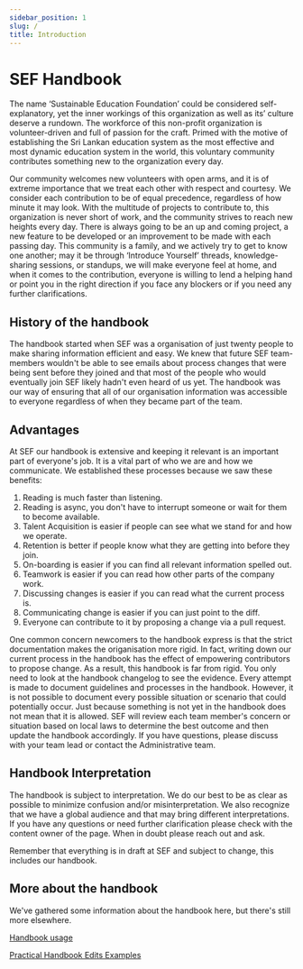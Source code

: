 ```yaml
---
sidebar_position: 1 
slug: /
title: Introduction
---
```


# SEF Handbook

The name ‘Sustainable Education Foundation’ could be considered self-explanatory, yet the inner workings of this organization
as well as its’ culture deserve a rundown. The workforce of this non-profit organization is volunteer-driven and full of
passion for the craft. Primed with the motive of establishing the Sri Lankan education system as the most effective and
most dynamic education system in the world, this voluntary community contributes something new to the organization every day.

Our community welcomes new volunteers with open arms, and it is of extreme importance that we treat each other with respect
and courtesy. We consider each contribution to be of equal precedence, regardless of how minute it may look. With the multitude
of projects to contribute to, this organization is never short of work, and the community strives to reach new heights every day.
There is always going to be an up and coming project, a new feature to be developed or an improvement to be made with each
passing day. This community is a family, and we actively try to get to know one another; may it be through ‘Introduce Yourself’
threads, knowledge-sharing sessions, or standups, we will make everyone feel at home, and when it comes to the contribution,
everyone is willing to lend a helping hand or point you in the right direction if you face any blockers or if you need any
further clarifications.

## History of the handbook

The handbook started when SEF was a organisation of just twenty people to make sharing information efficient and easy.
We knew that future SEF team-members wouldn't be able to see emails about process changes that were being sent before
they joined and that most of the people who would eventually join SEF likely hadn't even heard of us yet. The handbook
was our way of ensuring that all of our organisation information was accessible to everyone regardless of when they
became part of the team.

## Advantages

At SEF our handbook is extensive and keeping it relevant is an important part of everyone's job. It is a vital part of
who we are and how we communicate. We established these processes because we saw these benefits:

1. Reading is much faster than listening.
1. Reading is async, you don't have to interrupt someone or wait for them to become available.
1. Talent Acquisition is easier if people can see what we stand for and how we operate.
1. Retention is better if people know what they are getting into before they join.
1. On-boarding is easier if you can find all relevant information spelled out.
1. Teamwork is easier if you can read how other parts of the company work.
1. Discussing changes is easier if you can read what the current process is.
1. Communicating change is easier if you can just point to the diff.
1. Everyone can contribute to it by proposing a change via a pull request.

One common concern newcomers to the handbook express is that the strict documentation makes the origanisation more
rigid. In fact, writing down our current process in the handbook has the effect of empowering contributors to propose
change. As a result, this handbook is far from rigid. You only need to look at the handbook changelog to see the
evidence. Every attempt is made to document guidelines and processes in the handbook. However, it is not possible to
document every possible situation or scenario that could potentially occur. Just because something is not yet in the
handbook does not mean that it is allowed. SEF will review each team member's concern or situation based on local laws
to determine the best outcome and then update the handbook accordingly. If you have questions, please discuss with your
team lead or contact the Administrative team.

## Handbook Interpretation

The handbook is subject to interpretation. We do our best to be as clear as possible to minimize confusion and/or
misinterpretation. We also recognize that we have a global audience and that may bring different interpretations. If you
have any questions or need further clarification please check with the content owner of the page. When in doubt please
reach out and ask.

Remember that everything is in draft at SEF and subject to change, this includes our handbook.

## More about the handbook

We've gathered some information about the handbook here, but there's still more elsewhere.

[Handbook usage](/organisation/handbook/usage/)

[Practical Handbook Edits Examples](/organisation/handbook/practical-handbook-edits/)





